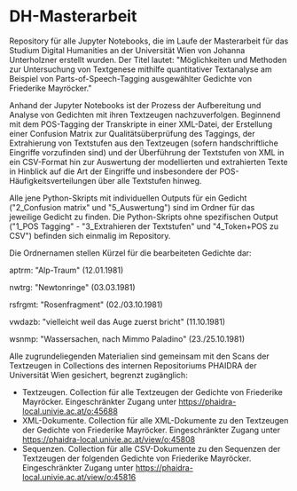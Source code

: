 # DH-Masterarbeit
Repository für alle Jupyter Notebooks, die im Laufe der Masterarbeit für das Studium Digital Humanities an der Universität Wien von Johanna Unterholzner erstellt wurden.
Der Titel lautet: "Möglichkeiten und Methoden zur Untersuchung von Textgenese mithilfe quantitativer Textanalyse am Beispiel von Parts-of-Speech-Tagging ausgewählter Gedichte von Friederike Mayröcker."

Anhand der Jupyter Notebooks ist der Prozess der Aufbereitung und Analyse von Gedichten mit ihren Textzeugen nachzuverfolgen. Beginnend mit dem POS-Tagging der Transkripte in einer XML-Datei, der Erstellung einer Confusion Matrix zur Qualitätsüberprüfung des Taggings, der Extrahierung von Textstufen aus den Textzeugen (sofern handschriftliche Eingriffe vorzufinden sind) und der Überführung der Textstufen von XML in ein CSV-Format hin zur Auswertung der modellierten und extrahierten Texte in Hinblick auf die Art der Eingriffe und insbesondere der POS-Häufigkeitsverteilungen über alle Textstufen hinweg. 

Alle jene Python-Skripts mit individuellen Outputs für ein Gedicht ("2_Confusion matrix" und "5_Auswertung") sind im Ordner für das jeweilige Gedicht zu finden. Die Python-Skripts ohne spezifischen Output ("1_POS Tagging" - "3_Extrahieren der Textstufen" und "4_Token+POS zu CSV") befinden sich einmalig im Repository. 

Die Ordnernamen stellen Kürzel für die bearbeiteten Gedichte dar: 

aptrm: "Alp-Traum" (12.01.1981)

nwtrg: "Newtonringe" (03.03.1981)

rsfrgmt: "Rosenfragment" (02./03.10.1981)

vwdazb: "vielleicht weil das Auge zuerst bricht" (11.10.1981)

wsnmp: "Wassersachen, nach Mimmo Paladino" (23./25.10.1981)

Alle zugrundeliegenden Materialien sind gemeinsam mit den Scans der Textzeugen in Collections des internen Repositoriums PHAIDRA der Universität Wien gesichert, begrenzt zugänglich: 
- Textzeugen. Collection für alle Textzeugen der Gedichte von Friederike Mayröcker. Eingeschränkter Zugang unter https://phaidra-local.univie.ac.at/o:45688
- XML-Dokumente. Collection für alle XML-Dokumente zu den Textzeugen der Gedichte von Friederike Mayröcker. Eingeschränkter Zugang unter https://phaidra-local.univie.ac.at/view/o:45808
- Sequenzen. Collection für alle CSV-Dokumente zu den Sequenzen der Textzeugen der folgenden Gedichte von Friederike Mayröcker. Eingeschränkter Zugang unter https://phaidra-local.univie.ac.at/view/o:45816
